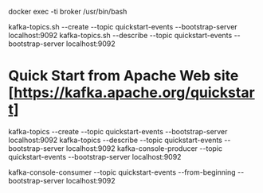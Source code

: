docker exec -ti broker /usr/bin/bash

kafka-topics.sh --create --topic quickstart-events --bootstrap-server localhost:9092
kafka-topics.sh --describe --topic quickstart-events --bootstrap-server localhost:9092


# Quick Start from Apache Web site [https://kafka.apache.org/quickstart]
kafka-topics --create --topic quickstart-events --bootstrap-server localhost:9092
kafka-topics --describe --topic quickstart-events --bootstrap-server localhost:9092
kafka-console-producer --topic quickstart-events --bootstrap-server localhost:9092

kafka-console-consumer --topic quickstart-events --from-beginning --bootstrap-server localhost:9092